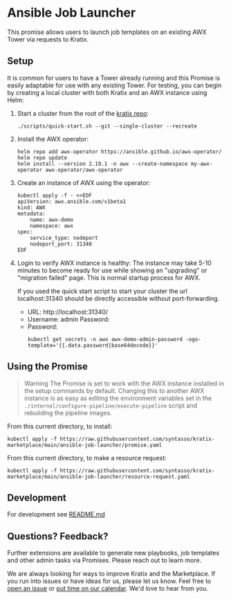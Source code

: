 # Ansible Job Launcher

This promise allows users to launch job templates on an existing AWX Tower via requests to Kratix.

## Setup

It is common for users to have a Tower already running and this Promise is easily adaptable for use with any existing Tower. For testing, you can begin by creating a local cluster with both Kratix and an AWX instance using Helm:
1. Start a cluster from the root of the [kratix repo](https://github.com/syntasso/kratix):
    ```
    ./scripts/quick-start.sh --git --single-cluster --recreate
    ```
1. Install the AWX operator:
    ```
    helm repo add awx-operator https://ansible.github.io/awx-operator/
    helm repo update
    helm install --version 2.19.1 -n awx --create-namespace my-awx-operator awx-operator/awx-operator
    ```
1. Create an instance of AWX using the operator:
    ```
    kubectl apply -f - <<EOF
    apiVersion: awx.ansible.com/v1beta1
    kind: AWX
    metadata:
        name: awx-demo
        namespace: awx
    spec:
        service_type: nodeport
        nodeport_port: 31340
    EOF
    ```
1. Login to verify AWX instance is healthy:
    The instance may take 5-10 minutes to become ready for use while showing an "upgrading" or "migration failed" page. This is normal startup process for AWX.
    
    If you used the quick start script to start your cluster the url localhost:31340 should be directly accessible without port-forwarding.
    * URL: http://localhost:31340/
    * Username: admin
Password:
    * Password:
        ```
        kubectl get secrets -n awx awx-demo-admin-password -ogo-template='{{.data.password|base64decode}}'
        ```

## Using the Promise

> Warning
> The Promise is set to work with the AWX instance installed in the setup commands by default. Changing this to another AWX instance is as easy as editing the environment variables set in the `./internal/configure-pipeline/execute-pipeline` script and rebuilding the pipeline images.

From this current directory, to install:
```
kubectl apply -f https://raw.githubusercontent.com/syntasso/kratix-marketplace/main/ansible-job-launcher/promise.yaml
```

From this current directory, to make a resource request:
```
kubectl apply -f https://raw.githubusercontent.com/syntasso/kratix-marketplace/main/ansible-job-launcher/resource-request.yaml
```

## Development

For development see [README.md](./internal/README.md)

## Questions? Feedback?

Further extensions are available to generate new playbooks, job templates and other admin tasks via Promises. Please reach out to learn more.

We are always looking for ways to improve Kratix and the Marketplace. If you run into issues or have ideas for us, please let us know. Feel free to [open an issue](https://github.com/syntasso/kratix-marketplace/issues/new/choose) or [put time on our calendar](https://www.syntasso.io/contact-us). We'd love to hear from you.
